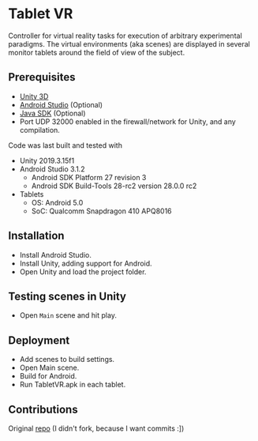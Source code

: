 # Tablet VR
Controller for virtual reality tasks for execution of arbitrary experimental paradigms. The virtual environments (aka scenes) are displayed in several monitor tablets around the field of view of the subject.

## Prerequisites
* [Unity 3D][Unity 3D]
* [Android Studio][Android Studio] (Optional)
* [Java SDK][Java SDK] (Optional)
* Port UDP 32000 enabled in the firewall/network for Unity, and any compilation.

Code was last built and tested with
* Unity 2019.3.15f1
* Android Studio 3.1.2
	* Android SDK Platform 27 revision 3
	* Android SDK Build-Tools 28-rc2 version 28.0.0 rc2
* Tablets
	* OS: Android 5.0
	* SoC: Qualcomm Snapdragon 410 APQ8016

## Installation
* Install Android Studio.
* Install Unity, adding support for Android.
* Open Unity and load the project folder.
	
## Testing scenes in Unity
* Open `Main` scene and hit play.

## Deployment
* Add scenes to build settings.
* Open Main scene.
* Build for Android.
* Run TabletVR.apk in each tablet.

## Contributions
Original [repo](https://github.com/leomol/SmoothWalk/tree/master?tab=GPL-3.0-1-ov-file) (I didn't fork, because I want commits :])

[Java SDK]: http://www.oracle.com/technetwork/java/javase/downloads/index.html
[Unity 3D]: https://unity3d.com/unity
[Android Studio]: https://developer.android.com/studio
